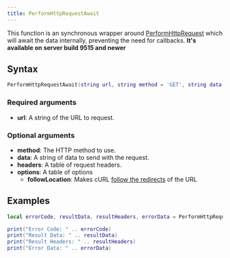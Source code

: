 ```yaml
---
title: PerformHttpRequestAwait
---
```


This function is an synchronous wrapper around [PerformHttpRequest](/docs/developers/scripting-reference/runtimes/lua/functions/PerformHttpRequest) which will await the data internally, preventing the need for callbacks. **It's available on server build 9515 and newer**

Syntax
------

```lua
PerformHttpRequestAwait(string url, string method = 'GET', string data = '', table headers = {}, table options = { followLocation = true })
```

### Required arguments
- **url**: A string of the URL to request.

### Optional arguments
- **method**: The HTTP method to use.
- **data**: A string of data to send with the request.
- **headers**: A table of request headers.
- **options**: A table of options
  - **followLocation**: Makes cURL [follow the redirects](https://curl.se/libcurl/c/CURLOPT_FOLLOWLOCATION.html) of the URL

Examples
--------

```lua
local errorCode, resultData, resultHeaders, errorData = PerformHttpRequestAwait("http://some-cool-url.here/some-important-document.txt")

print("Error Code: " .. errorCode)
print("Result Data: " .. resultData)
print("Result Headers: " .. resultHeaders)
print("Error Data: " .. errorData)
```
